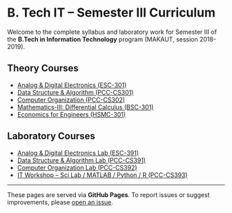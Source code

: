 # B. Tech IT – Semester III Curriculum

Welcome to the complete syllabus and laboratory work for Semester III of the **B.Tech in Information Technology** program (MAKAUT, session 2018-2019).

## Theory Courses
- [Analog & Digital Electronics (ESC-301)](subjects/ESC-301_Analog_and_Digital_Electronics.md)
- [Data Structure & Algorithm (PCC-CS301)](subjects/PCC-CS301_Data_Structure_and_Algorithm.md)
- [Computer Organization (PCC-CS302)](subjects/PCC-CS302_Computer_Organization.md)
- [Mathematics-III: Differential Calculus (BSC-301)](subjects/BSC-301_Mathematics-III_Differential_Calculus.md)
- [Economics for Engineers (HSMC-301)](subjects/HSMC-301_Economics_for_Engineers.md)

## Laboratory Courses
- [Analog & Digital Electronics Lab (ESC-391)](subjects/ESC-391_Analog_and_Digital_Electronics_Lab.md)
- [Data Structure & Algorithm Lab (PCC-CS391)](subjects/PCC-CS391_Data_Structure_and_Algorithm_Lab.md)
- [Computer Organization Lab (PCC-CS392)](subjects/PCC-CS392_Computer_Organization_Lab.md)
- [IT Workshop – Sci Lab / MATLAB / Python / R (PCC-CS393)](subjects/PCC-CS393_IT_Workshop.md)

---

These pages are served via **GitHub Pages**. To report issues or suggest improvements, please [open an issue](https://github.com/asabya/sem-three/issues). 